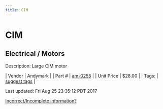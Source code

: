 ```yaml
---
title: CIM
---
```


# CIM
## Electrical / Motors
Description: 	Large CIM motor  

| Vendor | Andymark | 
| Part # | [am-0255](http://www.andymark.com/CIM-motor-FIRST-p/am-0255.htm) | 
| Unit Price | $28.00 | 
| Tags: | [suggest tags](https://docs.google.com/forms/d/e/1FAIpQLSeWyY8v3RgOty-MyWmh9U0iivNYN_molChYyS-0U-o-kOAv_g/viewform) | 

Last updated: Fri Aug 25 23:35:12 PDT 2017

 [Incorrect/Incomplete information?](https://docs.google.com/forms/d/e/1FAIpQLSeWyY8v3RgOty-MyWmh9U0iivNYN_molChYyS-0U-o-kOAv_g/viewform)